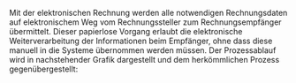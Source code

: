 <!--
                                Source URL: https://www.efv.admin.ch/efv/de/home/efv/erechnung/kurze-einfuehrung.html
                                Page ID: 12
                                -->

                                
Mit der elektronischen Rechnung werden alle notwendigen Rechnungsdaten auf elektronischem Weg vom Rechnungssteller zum Rechnungsempfänger übermittelt. Dieser papierlose Vorgang erlaubt die elektronische Weiterverarbeitung der Informationen beim Empfänger, ohne dass diese manuell in die Systeme übernommen werden müssen. Der Prozessablauf wird in nachstehender Grafik dargestellt und dem herkömmlichen Prozess gegenübergestellt:


